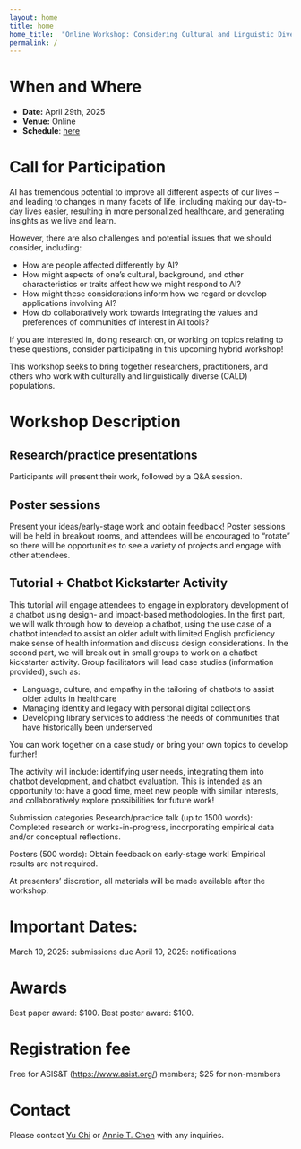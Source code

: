```yaml
---
layout: home
title: home
home_title:  "Online Workshop: Considering Cultural and Linguistic Diversity in AI Applications"
permalink: /
---
```

# When and Where
* **Date:** April 29th, 2025
* **Venue:** Online
* **Schedule**: [here]()

# Call for Participation

AI has tremendous potential to improve all different aspects of our lives – and leading to changes in many facets of life, including making our day-to-day lives easier, resulting in more personalized healthcare, and generating insights as we live and learn. 

However, there are also challenges and potential issues that we should consider, including:
*	How are people affected differently by AI?
*	How might aspects of one’s cultural, background, and other characteristics or traits affect how we might respond to AI?
*	How might these considerations inform how we regard or develop applications involving AI?
*	How do collaboratively work towards integrating the values and preferences of communities of interest in AI tools?

If you are interested in, doing research on, or working on topics relating to these questions, consider participating in this upcoming hybrid workshop!

This workshop seeks to bring together researchers, practitioners, and others who work with culturally and linguistically diverse (CALD) populations. 

# Workshop Description

## Research/practice presentations
Participants will present their work, followed by a Q&A session.

## Poster sessions
Present your ideas/early-stage work and obtain feedback! Poster sessions will be held in breakout rooms, and attendees will be encouraged to “rotate” so there will be opportunities to see a variety of projects and engage with other attendees.

## Tutorial + Chatbot Kickstarter Activity
This tutorial will engage attendees to engage in exploratory development of a chatbot using design- and impact-based methodologies. In the first part, we will walk through how to develop a chatbot, using the use case of a chatbot intended to assist an older adult with limited English proficiency make sense of health information and discuss design considerations. In the second part, we will break out in small groups to work on a chatbot kickstarter activity. Group facilitators will lead case studies (information provided), such as:

*	Language, culture, and empathy in the tailoring of chatbots to assist older adults in healthcare 
*	Managing identity and legacy with personal digital collections
*	Developing library services to address the needs of communities that have historically been underserved

You can work together on a case study or bring your own topics to develop further!

The activity will include: identifying user needs, integrating them into chatbot development, and chatbot evaluation. This is intended as an opportunity to: have a good time, meet new people with similar interests, and collaboratively explore possibilities for future work!

Submission categories
Research/practice talk (up to 1500 words): Completed research or works-in-progress, incorporating empirical data and/or conceptual reflections. 

Posters (500 words): Obtain feedback on early-stage work! Empirical results are not required.

At presenters’ discretion, all materials will be made available after the workshop. 

# Important Dates:
March 10, 2025: submissions due
April 10, 2025: notifications

# Awards
Best paper award: $100. 
Best poster award: $100. 

# Registration fee
Free for ASIS&T (https://www.asist.org/) members; $25 for non-members

# Contact
Please contact [Yu Chi](mailto:yu.chi@sjsu.edu) or [Annie T. Chen](mailto:chen@uw.edu) with any inquiries.

